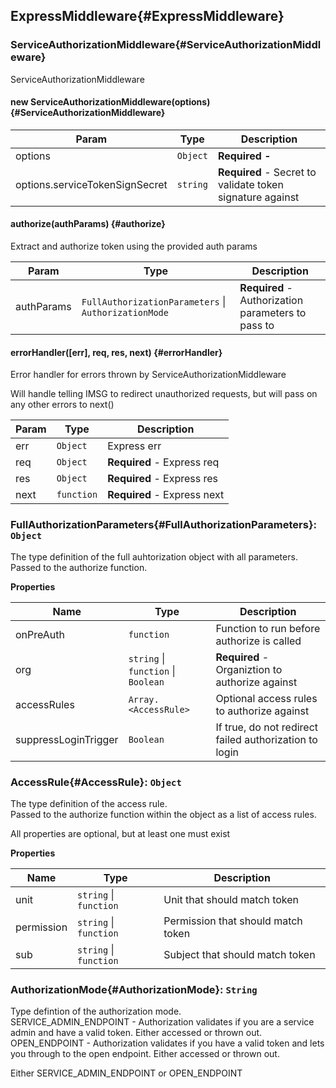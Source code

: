 ## ExpressMiddleware{#ExpressMiddleware}


### ServiceAuthorizationMiddleware{#ServiceAuthorizationMiddleware}

ServiceAuthorizationMiddleware


#### new ServiceAuthorizationMiddleware(options) {#ServiceAuthorizationMiddleware}


| Param | Type | Description |
| --- | --- | --- |
| options | <code>Object</code> | **Required -**  |
| options.serviceTokenSignSecret | <code>string</code> | **Required** - Secret to validate token signature against |


#### authorize(authParams) {#authorize}

Extract and authorize token using the provided auth params


| Param | Type | Description |
| --- | --- | --- |
| authParams | <code>FullAuthorizationParameters</code> &#124; <code>AuthorizationMode</code> | **Required** - Authorization parameters to pass to |


#### errorHandler([err], req, res, next) {#errorHandler}

Error handler for errors thrown by ServiceAuthorizationMiddleware

Will handle telling IMSG to redirect unauthorized requests, but will pass on
any other errors to next()


| Param | Type | Description |
| --- | --- | --- |
| err | <code>Object</code> | Express err |
| req | <code>Object</code> | **Required** - Express req |
| res | <code>Object</code> | **Required** - Express res |
| next | <code>function</code> | **Required** - Express next |


### FullAuthorizationParameters{#FullAuthorizationParameters}: <code>Object</code>

The type definition of the full auhtorization object with all parameters.  
Passed to the authorize function.


**Properties**

| Name | Type | Description |
| --- | --- | --- |
| onPreAuth | <code>function</code> | Function to run before authorize is called |
| org | <code>string</code> &#124; <code>function</code> &#124; <code>Boolean</code> | **Required** - Organiztion to authorize against |
| accessRules | <code>Array.&lt;AccessRule&gt;</code> | Optional access rules to authorize against |
| suppressLoginTrigger | <code>Boolean</code> | If true, do not redirect failed authorization to login |

### AccessRule{#AccessRule}: <code>Object</code>

The type definition of the access rule.  
Passed to the authorize function within the <FullAuthorizationParameter> object as a list of access rules.  

All properties are optional, but at least one must exist


**Properties**

| Name | Type | Description |
| --- | --- | --- |
| unit | <code>string</code> &#124; <code>function</code> | Unit that should match token |
| permission | <code>string</code> &#124; <code>function</code> | Permission that should match token |
| sub | <code>string</code> &#124; <code>function</code> | Subject that should match token |

### AuthorizationMode{#AuthorizationMode}: <code>String</code>

Type defintion of the authorization mode.  
SERVICE_ADMIN_ENDPOINT - Authorization validates if you are a service admin and have a valid token. Either accessed or thrown out.  
OPEN_ENDPOINT - Authorization validates if you have a valid token and lets you through to the open endpoint. Either accessed or thrown out.  

Either SERVICE_ADMIN_ENDPOINT or OPEN_ENDPOINT



